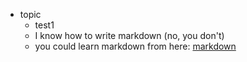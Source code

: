 - topic
  * test1
  * I know how to write markdown (no, you don't)
  * you could learn markdown from here: [markdown](https://guides.github.com/features/mastering-markdown/)
